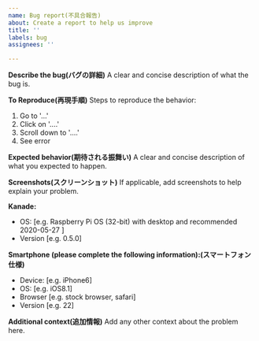 ```yaml
---
name: Bug report(不具合報告)
about: Create a report to help us improve
title: ''
labels: bug
assignees: ''

---
```


**Describe the bug(バグの詳細)**
A clear and concise description of what the bug is.

**To Reproduce(再現手順)**
Steps to reproduce the behavior:
1. Go to '...'
2. Click on '....'
3. Scroll down to '....'
4. See error

**Expected behavior(期待される振舞い)**
A clear and concise description of what you expected to happen.

**Screenshots(スクリーンショット)**
If applicable, add screenshots to help explain your problem.

**Kanade:**
 - OS: [e.g. Raspberry Pi OS (32-bit) with desktop and recommended 2020-05-27 ]
 - Version [e.g. 0.5.0]

**Smartphone (please complete the following information):(スマートフォン仕様)**
 - Device: [e.g. iPhone6]
 - OS: [e.g. iOS8.1]
 - Browser [e.g. stock browser, safari]
 - Version [e.g. 22]

**Additional context(追加情報)**
Add any other context about the problem here.
